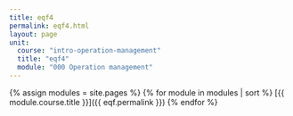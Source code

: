```yaml
---
title: eqf4
permalink: eqf4.html
layout: page
unit:
  course: "intro-operation-management"
  title: "eqf4"
  module: "000 Operation management"
---
```


{% assign modules = site.pages  %}
{% for module in modules  | sort  %}
[{{ module.course.title }}]({{ eqf.permalink }})
{% endfor %}
